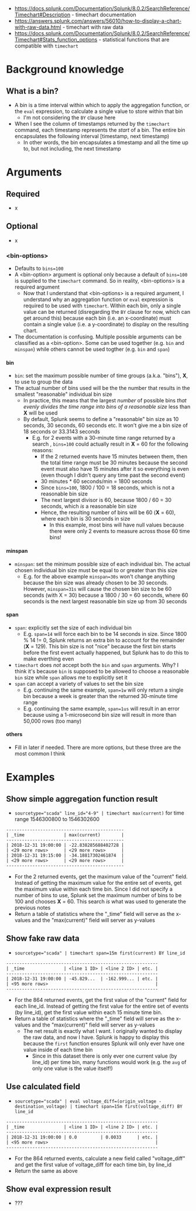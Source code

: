 - https://docs.splunk.com/Documentation/Splunk/8.0.2/SearchReference/Timechart#Description - timechart documentation
- https://answers.splunk.com/answers/56010/how-to-display-a-chart-with-raw-data.html - timechart with raw data
- https://docs.splunk.com/Documentation/Splunk/8.0.2/SearchReference/Timechart#Stats_function_options - statistical functions that are compatible with
  `timechart`
# Background knowledge
## What is a bin?
- A bin is a time interval within which to apply the aggregation function, or the `eval` expression, to calculate a single value to store within that
  bin
  - I'm not considering the `BY` clause here
- When I see the column of timestamps returned by the `timechart` command, each timestamp represents the *start* of a bin. The entire bin encapsulates
  the following interval [timestamp, next timestamp)
    - In other words, the bin encapsulates a timestamp and all the time up to, but not including, the next timestamp
# Arguments
## Required
- x
## Optional 
- x
### \<bin-options>
- Defaults to `bins=100`
- A \<bin-option> argument is optional only because a default of `bins=100` is supplied to the `timechart` command. So in reality, \<bin-options> is a
  required argument
  - Now that I understand that \<bin-options> is a required argument, I understand why an aggregation function or `eval` expression is required to be
    used with `timechart`. Within each bin, only a single value can be returned (disregarding the `BY` clause for now, which can get around this)
    because each bin (i.e. an x-coordinate) must contain a single value (i.e. a y-coordinate) to display on the resulting chart. 
- The documentation is confusing. Multiple possible arguments can be classified as a \<bin-option>. Some can be used together (e.g. `bin` and
  `minspan`) while others cannot be used togther (e.g. `bin` and `span`)
#### bin
- `bin`: set the maximum possible number of time groups (a.k.a. "bins"), **X**, to use to group the data
- The actual number of bins used will be the the number that results in the smallest "reasonable" individual bin size
  - In practice, this means that the largest *number* of possible bins *that evenly divides the time range into bins of a reasonable size* less than
    **X** will be used
  - By default, Splunk seems to define a "reasonable" bin size as 10 seconds, 30 seconds, 60 seconds etc. It won't give me a bin size of 18 seconds
    or 33.3143 seconds
    - E.g. for 2 events with a 30-minute time range returned by a search , `bins=100` could actually result in **X** = 60 for the following reasons:
      - If the 2 returned events have 15 minutes between them, then the total time range must be 30 minutes because the second event must also have
        15 minutes after it so everything is even (even though I didn't query any time past the second event)
      - 30 minutes * 60 seconds/min = 1800 seconds
      - Since `bins=100`, 1800 / 100 = 18 seconds, which is not a reasonable bin size
      - The next largest divisor is 60, because 1800 / 60 = 30 seconds, which *is* a reasonable bin size
      - Hence, the resulting number of bins will be 60 (**X** = 60), where each bin is 30 seconds in size
        - In this example, most bins will have null values because there were only 2 events to measure across those 60 time bins!
#### minspan
- `minspan`: set the minimum possible size of each individual bin. The actual chosen individual bin size must be equal to or greater than this size
  - E.g. for the above example `minspan=30s` won't change anything because the bin size was already chosen to be 30 seconds. However, `minspan=31s`
    will cause the chosen bin size to be 60 seconds (with X = 30) because a 1800 / 30 = 60 seconds, where 60 seconds is the next largest reasonable
    bin size up from 30 seconds 
#### span
- `span`: explicitly set the size of each individual bin
  - E.g. `span=14` will force each bin to be 14 seconds in size. Since 1800 % 14 != 0, Splunk returns an extra bin to account for the remainder (**X**
    = 129). This bin size is not "nice" because the first bin starts before the first event actually happened, but Splunk has to do this to make
    everthing even
- `timechart` does *not* accept both the `bin` and `span` arguments. Why? I think it's because `bin` is supposed to be allowed to choose a
  reasonable `bin` size while `span` allows me to explicitly set it
- `span` can accept a variety of values to set the bin size
  - E.g. continuing the same example, `span=1w` will only return a single bin because a week is greater than the returned 30-minute time range
  - E.g. continuing the same example, `span=1us` will result in an error because using a 1-microsecond bin size will result in more than 50,000 rows
    (too many)
#### others
- Fill in later if needed. There are more options, but these three are the most common I think
# Examples
## Show simple aggregation function result
- `sourcetype="scada" line_id="4-9" | timechart max(current)` for time range 1546300800 to 1546302600
```
---------------------------------------------
| _time               | max(current)        |
---------------------------------------------
| 2018-12-31 19:00:00 | -22.838285688402728 |
| <29 more rows>      | <29 more rows>      |
| 2018-12-31 19:15:00 | -34.18817302461874  |
| <29 more rows>      | <29 more rows>      |
---------------------------------------------
```
- For the 2 returned events, get the maximum value of the "current" field. Instead of getting the maximum value for the entire set of events, get the
  maximum value within each time bin. Since I did not specify a number of bins to use, Splunk set the maximum number of bins to be 100 and chooses
  **X** = 60. This search *is* what was used to generate the previous notes
- Return a table of statistics where the "_time" field will serve as the x-values and the "max(current)" field will server as y-values
## Show fake raw data
- `sourcetype="scada" | timechart span=15m first(current) BY line_id`
```
----------------------------------------------------------
| _time               | <line 1 ID> | <line 2 ID> | etc. |
----------------------------------------------------------
| 2018-12-31 19:00:00 | -45.829...  | -162.999... | etc. |
| <95 more rows>                                         |
----------------------------------------------------------
```
- For the 864 returned events, get the first value of the "current" field for each line_id. Instead of getting the first value for the entire set of
  events (by line_id), get the first value within each 15 minute time bin.
- Return a table of statistics where the "_time" field will serve as the x-values and the "max(current)" field will server as y-values
  - The net result is exactly what I want. I originally wanted to display the raw data, and now I have. Splunk is happy to display this because the
    `first` function ensures Splunk will only ever have one value inside of each time bin
      - Since in this dataset there is only ever one current value (by line_id) per time bin, many functions would work (e.g. the `avg` of only one
        value is the value itself!)
## Use calculated field
- `sourcetype="scada" | eval voltage_diff=(origin_voltage - destination_voltage) | timechart span=15m first(voltage_diff) BY line_id`
```
----------------------------------------------------------
| _time               | <line 1 ID> | <line 2 ID> | etc. |
----------------------------------------------------------
| 2018-12-31 19:00:00 | 0.0         | 0.0033      | etc. |
| <95 more rows>                                         |
----------------------------------------------------------
```
- For the 864 returned events, calculate a new field called "voltage_diff" and get the first value of voltage_diff for each time bin, by line_id
- Return the same as above 
## Show eval expression result
- ???